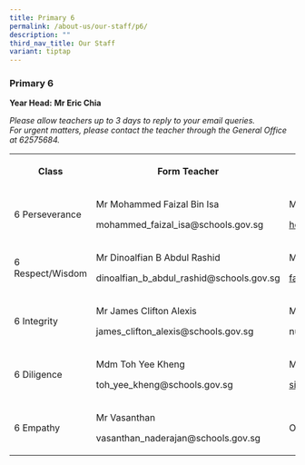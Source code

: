 ```yaml
---
title: Primary 6
permalink: /about-us/our-staff/p6/
description: ""
third_nav_title: Our Staff
variant: tiptap
---
```

<h3><strong>Primary 6</strong></h3>
<p><strong>Year Head:</strong>&nbsp;<strong>Mr Eric Chia</strong>
</p>
<p><em>Please allow teachers up to 3 days to reply to your email queries.</em>&nbsp;
<br><em>For urgent matters, please contact the teacher through the General Office at 62575684.</em>
</p>
<table style="minWidth: 100px">
<colgroup>
<col>
<col>
<col>
<col>
</colgroup>
<tbody>
<tr>
<th rowspan="1" colspan="1">
<p>Class</p>
</th>
<th rowspan="1" colspan="1">
<p>Form Teacher</p>
</th>
<th rowspan="1" colspan="1">
<p>Form Teacher</p>
</th>
<th rowspan="1" colspan="1">
<p>Co-Form Teacher</p>
</th>
</tr>
<tr>
<td rowspan="1" colspan="1">
<p>6 Perseverance</p>
</td>
<td rowspan="1" colspan="1">
<p>Mr Mohammed Faizal Bin Isa</p>
<p><a rel="noopener noreferrer nofollow" target="_blank">mohammed_faizal_isa@schools.gov.sg</a>
</p>
</td>
<td rowspan="1" colspan="1">
<p>Mrs Chan Khai Hong</p>
<p><a href="mailto:ho_wee_kung@schools.gov" rel="noopener noreferrer nofollow" target="_blank">ho_wee_kung@schools.gov</a>.sg</p>
<p></p>
</td>
<td rowspan="1" colspan="1">
<p></p>
</td>
</tr>
<tr>
<td rowspan="1" colspan="1">
<p>6 Respect/Wisdom</p>
</td>
<td rowspan="1" colspan="1">
<p>Mr Dinoalfian B Abdul Rashid</p>
<p><a rel="noopener noreferrer nofollow" target="_blank">dinoalfian_b_abdul_rashid@schools.gov.sg</a>
</p>
</td>
<td rowspan="1" colspan="1">
<p>Mdm Farhanah Binte Borhan</p>
<p><a href="mailto:farhanah_borhan@schools.gov.sg" rel="noopener noreferrer nofollow" target="_blank">farhanah_borhan@schools.gov.sg</a>
</p>
<p></p>
</td>
<td rowspan="1" colspan="1">
<p>Mr Seah Kheng Kiat</p>
<p><a href="mailto:seah_kheng_kiat@schools.gov.sg" rel="noopener noreferrer nofollow" target="_blank">seah_kheng_kiat@schools.gov.sg</a>
</p>
</td>
</tr>
<tr>
<td rowspan="1" colspan="1">
<p>6 Integrity</p>
</td>
<td rowspan="1" colspan="1">
<p>Mr James Clifton Alexis</p>
<p><a rel="noopener noreferrer nofollow" target="_blank">james_clifton_alexis@schools.gov.sg</a>
</p>
</td>
<td rowspan="1" colspan="1">
<p>Mdm Nurul Natasha</p>
<p><a rel="noopener noreferrer nofollow" target="_blank">nurul_natasha_muhd_farhan@schools.gov.sg</a>
</p>
</td>
<td rowspan="1" colspan="1">
<p>Mrs Lee-Ong Chee Lin</p>
<p><a href="mailto:ong_chee_lin@schools.gov.sg" rel="noopener noreferrer nofollow" target="_blank">ong_chee_lin@schools.gov.sg</a>
</p>
<p></p>
</td>
</tr>
<tr>
<td rowspan="1" colspan="1">
<p>6 Diligence</p>
</td>
<td rowspan="1" colspan="1">
<p>Mdm Toh Yee Kheng</p>
<p><a rel="noopener noreferrer nofollow" target="_blank">toh_yee_kheng@schools.gov.sg</a>
</p>
</td>
<td rowspan="1" colspan="1">
<p>Mrs Neo, Sim Ya'en Avery Rhoda</p>
<p><a href="mailto:sim_yaen_avery_rhoda@schools.gov.sg" rel="noopener noreferrer nofollow" target="_blank">sim_yaen_avery_rhoda@schools.gov.sg</a>
</p>
<p></p>
</td>
<td rowspan="1" colspan="1">
<p>Mdm Loy Su Ann</p>
<p><a href="mailto:loy_su_ann@schools.gov.sg" rel="noopener noreferrer nofollow" target="_blank">loy_su_ann@schools.gov.sg</a>
</p>
<p></p>
</td>
</tr>
<tr>
<td rowspan="1" colspan="1">
<p>6 Empathy</p>
</td>
<td rowspan="1" colspan="1">
<p>Mr Vasanthan</p>
<p><a rel="noopener noreferrer nofollow" target="_blank">vasanthan_naderajan@schools.gov.sg</a>
</p>
</td>
<td rowspan="1" colspan="1">
<p>Or Mary	<a href="mailto:or_mary@schools.gov.sg" rel="noopener noreferrer nofollow" target="_blank">or_mary@schools.gov.sg</a>
</p>
<p></p>
</td>
<td rowspan="1" colspan="1">
<p></p>
</td>
</tr>
</tbody>
</table>
<p></p>